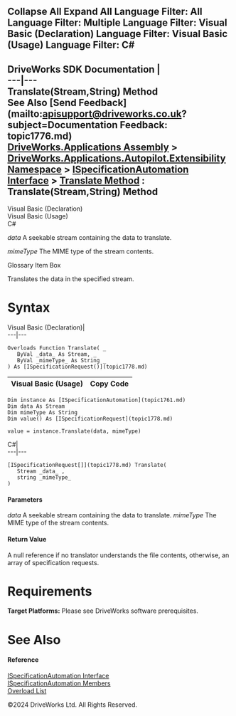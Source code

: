        

 Collapse All Expand All  Language Filter: All  Language Filter: Multiple  Language Filter: Visual Basic (Declaration) Language Filter: Visual Basic (Usage) Language Filter: C#  
---  
DriveWorks SDK Documentation  |   
---|---  
Translate(Stream,String) Method   
See Also [Send Feedback](mailto:apisupport@driveworks.co.uk?subject=Documentation Feedback: topic1776.md)  
[DriveWorks.Applications Assembly](topic13.md) > [DriveWorks.Applications.Autopilot.Extensibility Namespace](topic1633.md) > [ISpecificationAutomation Interface](topic1761.md) > [Translate Method](topic1768.md) : Translate(Stream,String) Method  
---  
  
Visual Basic (Declaration)    
Visual Basic (Usage)    
C# 

_data_
    A seekable stream containing the data to translate.

_mimeType_
    The MIME type of the stream contents.

Glossary Item Box

Translates the data in the specified stream. 

# Syntax

Visual Basic (Declaration)|   
---|---  
      
    
    Overloads Function Translate( _
       ByVal _data_ As Stream, _
       ByVal _mimeType_ As String _
    ) As [ISpecificationRequest()](topic1778.md)  
  
Visual Basic (Usage)| Copy Code  
---|---  
      
    
    Dim instance As [ISpecificationAutomation](topic1761.md)
    Dim data As Stream
    Dim mimeType As String
    Dim value() As [ISpecificationRequest](topic1778.md)
     
    value = instance.Translate(data, mimeType)  
  
C#|   
---|---  
      
    
    [ISpecificationRequest[]](topic1778.md) Translate( 
       Stream _data_ ,
       string _mimeType_
    )  
  
#### Parameters

 _data_
    A seekable stream containing the data to translate.
_mimeType_
    The MIME type of the stream contents.

#### Return Value

A null reference if no translator understands the file contents, otherwise, an array of specification requests.

# Requirements

**Target Platforms:** Please see DriveWorks software prerequisites.

# See Also

#### Reference

[ISpecificationAutomation Interface](topic1761.md)   
[ISpecificationAutomation Members](topic1762.md)   
[Overload List](topic1768.md)

©2024 DriveWorks Ltd. All Rights Reserved.
